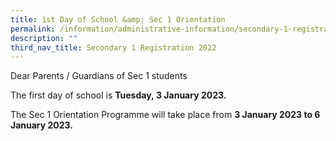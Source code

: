 ```yaml
---
title: 1st Day of School &amp; Sec 1 Orientation
permalink: /information/administrative-information/secondary-1-registration/sec-1-orientation-programme/
description: ""
third_nav_title: Secondary 1 Registration 2022
---
```

<p>Dear Parents / Guardians of Sec 1 students</p>
<p>The first day of school is&nbsp;<strong>Tuesday,&nbsp;3 January 2023.</strong></p>
<p>The Sec 1 Orientation Programme will take place from&nbsp;<strong>3 January 2023 to 6 January 2023.</strong></p>